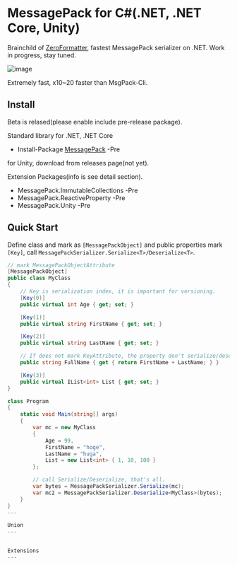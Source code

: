 MessagePack for C#(.NET, .NET Core, Unity)
===
Brainchild of [ZeroFormatter](https://github.com/neuecc/ZeroFormatter/), fastest MessagePack serializer on .NET.
Work in progress, stay tuned.

![image](https://cloud.githubusercontent.com/assets/46207/23337257/9bf22222-fc2a-11e6-888f-20d0451a526e.png)

Extremely fast, x10~20 faster than MsgPack-Cli.

Install
---
Beta is relased(please enable include pre-release package).

Standard library for .NET, .NET Core

* Install-Package [MessagePack](https://www.nuget.org/packages/MessagePack) -Pre

for Unity, download from releases page(not yet).

Extension Packages(info is see detail section).

* MessagePack.ImmutableCollections -Pre
* MessagePack.ReactiveProperty -Pre
* MessagePack.Unity -Pre

Quick Start
---
Define class and mark as `[MessagePackObject]` and public properties mark `[Key]`, call `MessagePackSerializer.Serialize<T>/Deserialize<T>`. 

```csharp
// mark MessagePackObjectAttribute
[MessagePackObject]
public class MyClass
{
    // Key is serialization index, it is important for versioning.
    [Key(0)]
    public virtual int Age { get; set; }

    [Key(1)]
    public virtual string FirstName { get; set; }

    [Key(2)]
    public virtual string LastName { get; set; }

    // If does not mark KeyAttribute, the property don't serialize/deserialize it.
    public string FullName { get { return FirstName + LastName; } }

    [Key(3)]
    public virtual IList<int> List { get; set; }
}

class Program
{
    static void Main(string[] args)
    {
        var mc = new MyClass
        {
            Age = 99,
            FirstName = "hoge",
            LastName = "huga",
            List = new List<int> { 1, 10, 100 }
        };

		// call Serialize/Deserialize, that's all.
        var bytes = MessagePackSerializer.Serialize(mc);
        var mc2 = MessagePackSerializer.Deserialize<MyClass>(bytes);
    }
}
---

Union
---


Extensions
---